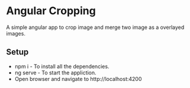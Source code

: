 # Angular Cropping
  A simple angular app to crop image and merge two image as a overlayed images.

## Setup
  * npm i - To install all the dependencies.
  * ng serve - To start the appliction.
  * Open browser and navigate to http://localhost:4200
